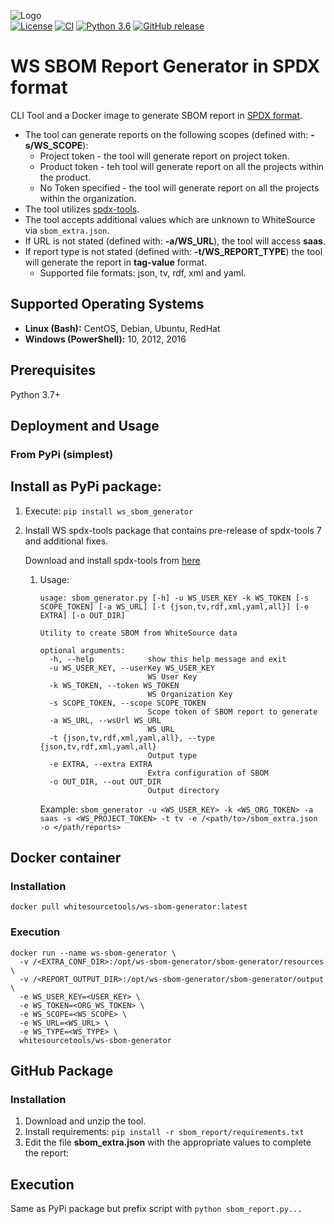 ![Logo](https://whitesource-resources.s3.amazonaws.com/ws-sig-images/Whitesource_Logo_178x44.png)  
[![License](https://img.shields.io/badge/License-Apache%202.0-yellowgreen.svg)](https://opensource.org/licenses/Apache-2.0)
[![CI](https://github.com/whitesource-ps/ws-sbom-report/actions/workflows/ci-master.yml/badge.svg)](https://github.com/whitesource-ps/ws-sbom-report/actions/workflows/ci-master.yml)
[![Python 3.6](https://upload.wikimedia.org/wikipedia/commons/thumb/8/8c/Blue_Python_3.6%2B_Shield_Badge.svg/86px-Blue_Python_3.6%2B_Shield_Badge.svg.png)](https://www.python.org/downloads/release/python-360/)
[![GitHub release](https://img.shields.io/github/v/release/whitesource-ps/ws-sbom-spdx-report)](https://github.com/whitesource-ps/ws-sbom-spdx-report/releases/latest)  

# WS SBOM Report Generator in SPDX format 
CLI Tool and a Docker image to generate SBOM report in [SPDX format](https://spdx.org).
* The tool can generate reports on the following scopes (defined with: **-s/WS_SCOPE**):
  * Project token - the tool will generate report on project token.
  * Product token - teh tool will generate report on all the projects within the product.
  * No Token specified - the tool will generate report on all the projects within the organization.
* The tool utilizes [spdx-tools](https://github.com/spdx/tools).
* The tool accepts additional values which are unknown to WhiteSource via `sbom_extra.json`.
* If URL is not stated (defined with: **-a/WS_URL**), the tool will access **saas**.
* If report type is not stated (defined with: **-t/WS_REPORT_TYPE**) the tool will generate the report in **tag-value** format.  
  * Supported file formats: json, tv, rdf, xml and yaml.
## Supported Operating Systems
- **Linux (Bash):**	CentOS, Debian, Ubuntu, RedHat
- **Windows (PowerShell):**	10, 2012, 2016
## Prerequisites
Python 3.7+
## Deployment and Usage
### From PyPi (simplest)

## Install as PyPi package:
1. Execute: `pip install ws_sbom_generator`
2. Install WS spdx-tools package that contains pre-release of spdx-tools 7 and additional fixes.
   
   Download and install spdx-tools from [here](https://github.com/whitesource-ps/ws-sbom-generator/blob/master/spdx_tools-0.7.0a3_ws-py3-none-any.whl)
   
   1. Usage:
       ```shell
       usage: sbom_generator.py [-h] -u WS_USER_KEY -k WS_TOKEN [-s SCOPE_TOKEN] [-a WS_URL] [-t {json,tv,rdf,xml,yaml,all}] [-e EXTRA] [-o OUT_DIR]
    
       Utility to create SBOM from WhiteSource data
    
       optional arguments:
         -h, --help            show this help message and exit
         -u WS_USER_KEY, --userKey WS_USER_KEY
                               WS User Key
         -k WS_TOKEN, --token WS_TOKEN
                               WS Organization Key
         -s SCOPE_TOKEN, --scope SCOPE_TOKEN
                               Scope token of SBOM report to generate
         -a WS_URL, --wsUrl WS_URL
                               WS URL
         -t {json,tv,rdf,xml,yaml,all}, --type {json,tv,rdf,xml,yaml,all}
                               Output type
         -e EXTRA, --extra EXTRA
                               Extra configuration of SBOM
         -o OUT_DIR, --out OUT_DIR
                               Output directory
       ```
      Example: `sbom_generator -u <WS_USER_KEY> -k <WS_ORG_TOKEN> -a saas -s <WS_PROJECT_TOKEN> -t tv -e /<path/to>/sbom_extra.json -o </path/reports>`
## Docker container
### Installation 
```shell
docker pull whitesourcetools/ws-sbom-generator:latest 
 ```
### Execution
```shell
docker run --name ws-sbom-generator \ 
  -v /<EXTRA_CONF_DIR>:/opt/ws-sbom-generator/sbom-generator/resources \ 
  -v /<REPORT_OUTPUT_DIR>:/opt/ws-sbom-generator/sbom-generator/output \
  -e WS_USER_KEY=<USER_KEY> \ 
  -e WS_TOKEN=<ORG_WS_TOKEN> \
  -e WS_SCOPE=<WS_SCOPE> \
  -e WS_URL=<WS_URL> \
  -e WS_TYPE=<WS_TYPE> \
  whitesourcetools/ws-sbom-generator 
````
## GitHub Package
### Installation 
1. Download and unzip the tool.
2. Install requirements: `pip install -r sbom_report/requirements.txt`
3. Edit the file **sbom_extra.json** with the appropriate values to complete the report:

## Execution
Same as PyPi package but prefix script with `python sbom_report.py...`
